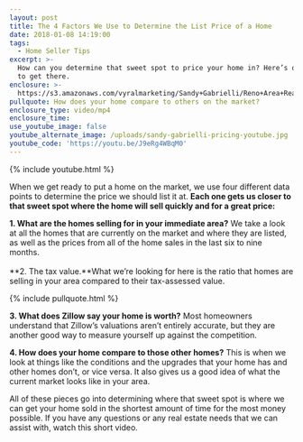 ```yaml
---
layout: post
title: The 4 Factors We Use to Determine the List Price of a Home
date: 2018-01-08 14:19:00
tags:
  - Home Seller Tips
excerpt: >-
  How can you determine that sweet spot to price your home in? Here’s our recipe
  to get there.
enclosure: >-
  https://s3.amazonaws.com/vyralmarketing/Sandy+Gabrielli/Reno+Area+Real+Estate+Agent-+4+Home+Pricing+Factors.mp4
pullquote: How does your home compare to others on the market?
enclosure_type: video/mp4
enclosure_time:
use_youtube_image: false
youtube_alternate_image: /uploads/sandy-gabrielli-pricing-youtube.jpg
youtube_code: 'https://youtu.be/J9eRg4WBqM0'
---
```



{% include youtube.html %}

When we get ready to put a home on the market, we use four different data points to determine the price we should list it at. **Each one gets us closer to that sweet spot where the home will sell quickly and for a great price:**

**1. What are the homes selling for in your immediate area?** We take a look at all the homes that are currently on the market and where they are listed, as well as the prices from all of the home sales in the last six to nine months.<br><br>**2. The tax value.**What we’re looking for here is the ratio that homes are selling in your area compared to their tax-assessed value.

{% include pullquote.html %}

**3. What does Zillow say your home is worth?** Most homeowners understand that Zillow’s valuations aren’t entirely accurate, but they are another good way to measure yourself up against the competition.

**4. How does your home compare to those other homes?** This is when we look at things like the conditions and the upgrades that your home has and other homes don’t, or vice versa. It also gives us a good idea of what the current market looks like in your area.

All of these pieces go into determining where that sweet spot is where we can get your home sold in the shortest amount of time for the most money possible. If you have any questions or any real estate needs that we can assist with, watch this short video.